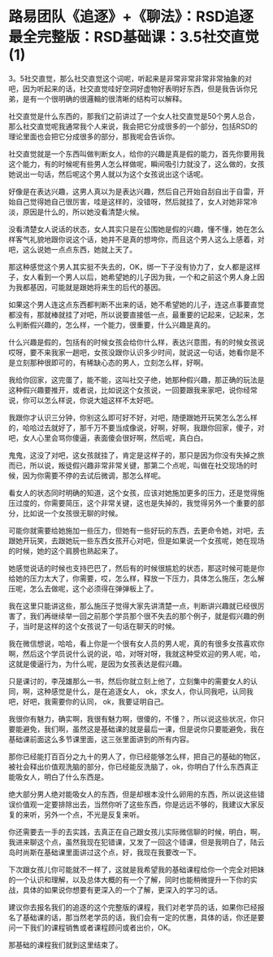 # 路易团队《追逐》+《聊法》：RSD追逐最全完整版：RSD基础课：3.5社交直觉(1)

3。5社交直觉，那么社交直觉这个词呢，听起来是非常非常非常非常抽象的对吧，因为听起来的话，社交直觉哇好空洞好虚物好表明好东西，但是我告诉你兄弟，是有一个很明确的很邏輯的很清晰的结构可以解释。

社交直觉是什么东西的，那我们之前讲过了一个女人社交直觉是50个男人总合，那么社交直觉呢我通常我个人来说，我会把它分成很多的一个部分，包括RSD的理论里面也会把它分成很多的部分，那我呢会告诉你。

社交直觉就是一个东西叫做判断女人，给你的兴趣是真是假的能力，首先你要用我这个能力，有的时候呢有些男人怎么样做呢，瞬间吸引力就没了，这么做的，女孩她说出一句话，然后呢这个男人就以为这个女孩说出这个话呢。

好像是在表达兴趣，这男人真以为是表达兴趣，然后自己开始自刮自出于自雷，开始自己觉得她自己很厉害，哇是这样的，没错呀，然后就挂了，女人对她非常冷淡，原因是什么的，所以她没看清楚火候。

没看清楚女人说话的状态，女人其实只是在公围她是假的兴趣，懂不懂，她在怎么样客气礼貌地跟你说这个话，她并不是真的想垮你，而且这个男人这么上感着，对吧，这么说她一点点东西，她就上天了。

那这种感觉这个男人其实挺不失去的，OK，绑一下子没有协力了，女人都是这样子，女人看到一个男人以后，她希望她的儿子因为我，一个和之前这个男人身上因为我都基因，可能就是跟她将来生的后代的基因。

如果这个男人连这点东西都判断不出来的话，她不希望她的儿子，连这点事要直觉都没有，那就棒就挂了对吧，所以说要直接低一点，最重要的记起来，记起来，怎么判断假兴趣的，怎么样，一个能力，很重要，什么兴趣是真的。

什么兴趣是假的，包括有的时候女孩会给你什么样，表达兴意图，有的时候女孩说哎呀，要不来我家一趟吧，女孩没跟你认识多少时间，就说这一句话，她看你是不是立刻那种很即可的，有稀缺心态的男人，立刻怎么样，好啊。

我给你回家，这完蛋了，能不能，这叫社交子绝，她那种假兴趣，那正确的玩法是这种假兴趣要推开，或者说，比如说这个女孩说，一回要跟我来家吧，说你经常说，你可以怎么样说，你说大姐这样不太好吧。

我跟你才认识三分钟，你别这么即可好不好，对吧，随便跟她开玩笑怎么怎么样的，哈哈过去就好了，那千万不要当成像说，好啊，好啊，我跟你回家，傻子，对吧，女人心里会骂你傻逼，表面傻会很好啊，然后呢，真白白。

鬼鬼，这没了对吧，这女孩就挂了，肯定是这样子的，那只是因为你没有失掉之旅而已，所以说，叛徒假兴趣非常非常关键，那第二个点呢，叫做在社交现场的时候，因为你需要不停的去试后微调，那怎么样呢。

看女人的状态同时明确的知道，这个女孩，应该对她施加更多的压力，还是觉得施压过度的，你需要简压，这个非常关键，这也是失掉的，我觉得另外一个重要的部分，比如说一个女孩很无聊的时候。

可能你就需要给她施加一些压力，但她有一些好玩的东西，去更命令她，对吧，去跟她开玩笑，去跟她玩一些东西女孩开心对吧，但是如果说一个女孩呢，她在现场的时候，她的这个肩膀也熟起来了。

她感觉说话的时候也支持巴巴了，然后有的时候很尴尬的状态，那这时候可能是你给她的压力太大了，你需要，哎，怎么样，释放一下压力，具体怎么施压，怎么解压呢，怎么去做呢，这个必须得在弹弹板上了。

我在这里只能讲这些，那么施压子觉得大家先讲清楚一点，判断讲兴趣就已经很厉害了，我们再继续举一回之前那个学员那个很不失去的那个例子，就是假兴趣的例子，当时是这样的这个女孩说了一句话在聊天的时候。

我在微信想说，哈哈，看上你是一个很有女人员的男人呢，真的有很多女孩喜欢你啊，然后这个学员说什么说的说，哈，对呀对呀，我就这种受欢迎的男人呢，哈，这就是傻逼行为，为什么呢，是因为女孩表达是假兴趣。

只是课讨的，李茂雄那么一书，然后你就立刻上他了，立刻集中的需要女人的认同，啊，这种感觉是什么，是在追逐女人， ok，求女人，你认同我吧，认同我吧，好吧，我需要你的认同， ok，我要证明自己。

我很你有魅力，确实啊，我很有魅力啊，很傻的，不懂？，所以说这些状况，你只要能避免，我们啊，虽然这是基础课的就是最后一课，但是说你只要能避免，我在基础课前面这么多节课里面，这三张里面讲到的所有内容。

那你已经能打百百分之九十的男人了，你已经能够怎么样，把自己的基础的物区，被社会释出价值观洗脑的部分，你已经能反洗脑了，ok，你明白了什么东西真正能吸女人，明白了什么东西是。

绝大部分男人绝对能吸女人的东西，但是却根本没什么卵用的东西，所以说这些错误价值观一定要排除出去，当然你听了这些东西，你是远远不够的，我建议大家反复的来听，另外一个点，不光是反复来听。

你还需要去一手的去实践，去真正在自己跟女孩儿实际微信聊的时候，明白，啊，我进来聊这个点，虽然我现在犯错课，又发了一回这个错课，但是我明白了，陆云岛时尚斯在基础课里面讲过这个点，好，我现在我要改一下。

下次跟女孩儿你可能就不一样了，这就是我希望我的基础课程给你一个完全对把妹的一个认识和理解，以及总体大概的有一个了解，同时也能稍微提升一下你的实战，具体的如果说你想要有更深入的一个了解，更深入的学习的话。

建议你去报名我们的追逐的这个完整版的课程，我们对老学员的话，如果你已经报名了基础课的话，那当然老学员的话，我们会有一定的优惠，具体的话，你还是要问一下我们的课程销售或者课程顾问或者出价，OK。

那基础的课程我们就到这里结束了。